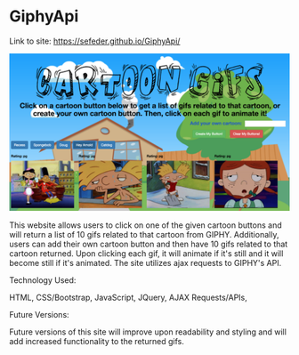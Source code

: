 # GiphyApi

Link to site: https://sefeder.github.io/GiphyApi/

![Screenshot of Cartoon Gifs Website](assets/images/CartoonScreenShot.png)

This website allows users to click on one of the given cartoon buttons and will return a list of 10 gifs related to that cartoon from GIPHY. Additionally, users can add their own cartoon button and then have 10 gifs related to that cartoon returned. Upon clicking each gif, it will animate if it's still and it will become still if it's animated. The site utilizes ajax requests to GIPHY's API.

Technology Used:

HTML, 
CSS/Bootstrap, 
JavaScript, 
JQuery, 
AJAX Requests/APIs,

Future Versions:

Future versions of this site will improve upon readability and styling and will add increased functionality to the returned gifs. 